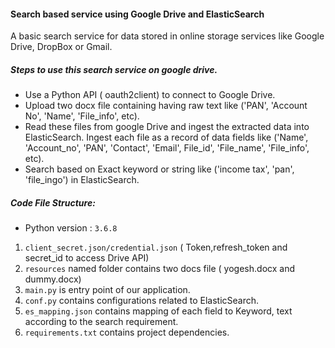#### Search based service using Google Drive and ElasticSearch
A basic search service for data stored in online storage services like Google Drive, DropBox or Gmail.
##### Steps to use this search service on google drive.
* Use a Python API ( oauth2client) to connect to Google Drive.
* Upload two docx file containing having raw text like ('PAN', 'Account No', 'Name', 'File_info', etc).
* Read these files from google Drive and ingest the extracted data into ElasticSearch.
  Ingest each file as a record of data fields like ('Name', 'Account_no', 'PAN', 'Contact', 'Email', File_id', 'File_name',
  'File_info', etc).
* Search based on Exact keyword or string like ('income tax', 'pan', 'file_ingo') in ElasticSearch.


##### Code File Structure:
* Python version : `3.6.8`
1. `client_secret.json/credential.json` ( Token,refresh_token and secret_id to access Drive API)
2. `resources` named folder contains two docs file ( yogesh.docx and dummy.docx)
3. `main.py` is entry point of our application.
4. `conf.py` contains configurations related to ElasticSearch.
5. `es_mapping.json` contains mapping of each field to Keyword, text according to the search requirement.
6. `requirements.txt` contains project dependencies.
